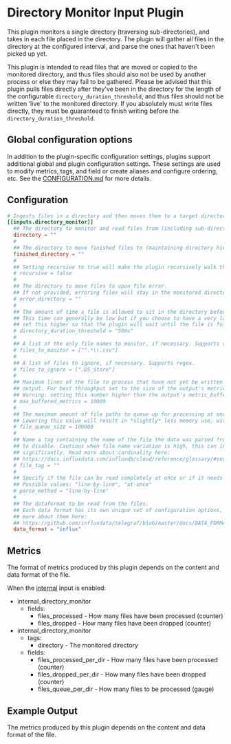 # Directory Monitor Input Plugin

This plugin monitors a single directory (traversing sub-directories),
and takes in each file placed in the directory.  The plugin will gather all
files in the directory at the configured interval, and parse the ones that
haven't been picked up yet.

This plugin is intended to read files that are moved or copied to the monitored
directory, and thus files should also not be used by another process or else
they may fail to be gathered. Please be advised that this plugin pulls files
directly after they've been in the directory for the length of the configurable
`directory_duration_threshold`, and thus files should not be written 'live' to
the monitored directory. If you absolutely must write files directly, they must
be guaranteed to finish writing before the `directory_duration_threshold`.

## Global configuration options <!-- @/docs/includes/plugin_config.md -->

In addition to the plugin-specific configuration settings, plugins support
additional global and plugin configuration settings. These settings are used to
modify metrics, tags, and field or create aliases and configure ordering, etc.
See the [CONFIGURATION.md][CONFIGURATION.md] for more details.

[CONFIGURATION.md]: ../../../docs/CONFIGURATION.md#plugins

## Configuration

```toml @sample.conf
# Ingests files in a directory and then moves them to a target directory.
[[inputs.directory_monitor]]
  ## The directory to monitor and read files from (including sub-directories if "recursive" is true).
  directory = ""
  #
  ## The directory to move finished files to (maintaining directory hierachy from source).
  finished_directory = ""
  #
  ## Setting recursive to true will make the plugin recursively walk the directory and process all sub-directories.
  # recursive = false
  #
  ## The directory to move files to upon file error.
  ## If not provided, erroring files will stay in the monitored directory.
  # error_directory = ""
  #
  ## The amount of time a file is allowed to sit in the directory before it is picked up.
  ## This time can generally be low but if you choose to have a very large file written to the directory and it's potentially slow,
  ## set this higher so that the plugin will wait until the file is fully copied to the directory.
  # directory_duration_threshold = "50ms"
  #
  ## A list of the only file names to monitor, if necessary. Supports regex. If left blank, all files are ingested.
  # files_to_monitor = ["^.*\\.csv"]
  #
  ## A list of files to ignore, if necessary. Supports regex.
  # files_to_ignore = [".DS_Store"]
  #
  ## Maximum lines of the file to process that have not yet be written by the
  ## output. For best throughput set to the size of the output's metric_buffer_limit.
  ## Warning: setting this number higher than the output's metric_buffer_limit can cause dropped metrics.
  # max_buffered_metrics = 10000
  #
  ## The maximum amount of file paths to queue up for processing at once, before waiting until files are processed to find more files.
  ## Lowering this value will result in *slightly* less memory use, with a potential sacrifice in speed efficiency, if absolutely necessary.
  # file_queue_size = 100000
  #
  ## Name a tag containing the name of the file the data was parsed from.  Leave empty
  ## to disable. Cautious when file name variation is high, this can increase the cardinality
  ## significantly. Read more about cardinality here:
  ## https://docs.influxdata.com/influxdb/cloud/reference/glossary/#series-cardinality
  # file_tag = ""
  #
  ## Specify if the file can be read completely at once or if it needs to be read line by line (default).
  ## Possible values: "line-by-line", "at-once"
  # parse_method = "line-by-line"
  #
  ## The dataformat to be read from the files.
  ## Each data format has its own unique set of configuration options, read
  ## more about them here:
  ## https://github.com/influxdata/telegraf/blob/master/docs/DATA_FORMATS_INPUT.md
  data_format = "influx"
```

## Metrics

The format of metrics produced by this plugin depends on the content and data
format of the file.

When the [internal][] input is enabled:

- internal_directory_monitor
  - fields:
    - files_processed - How many files have been processed (counter)
    - files_dropped - How many files have been dropped (counter)
- internal_directory_monitor
  - tags:
    - directory - The monitored directory
  - fields:
    - files_processed_per_dir - How many files have been processed (counter)
    - files_dropped_per_dir - How many files have been dropped (counter)
    - files_queue_per_dir - How many files to be processed (gauge)

## Example Output

The metrics produced by this plugin depends on the content and data
format of the file.

[internal]: /plugins/inputs/internal

